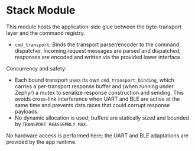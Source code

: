 # Stack Module

This module hosts the application-side glue between the byte-transport layer and the command registry.

- `cmd_transport`: Binds the transport parser/encoder to the command dispatcher. Incoming request
  messages are parsed and dispatched; responses are encoded and written via the provided lower
  interface.

Concurrency and safety:

- Each bound transport uses its own `cmd_transport_binding`, which carries a per-transport response
  buffer and (when running under Zephyr) a mutex to serialize response construction and sending.
  This avoids cross-link interference when UART and BLE are active at the same time and prevents
  data races that could corrupt response payloads.
- No dynamic allocation is used; buffers are statically sized and bounded by
  `TRANSPORT_REASSEMBLY_MAX`.

No hardware access is performed here; the UART and BLE adaptations are provided by the app runtime.
